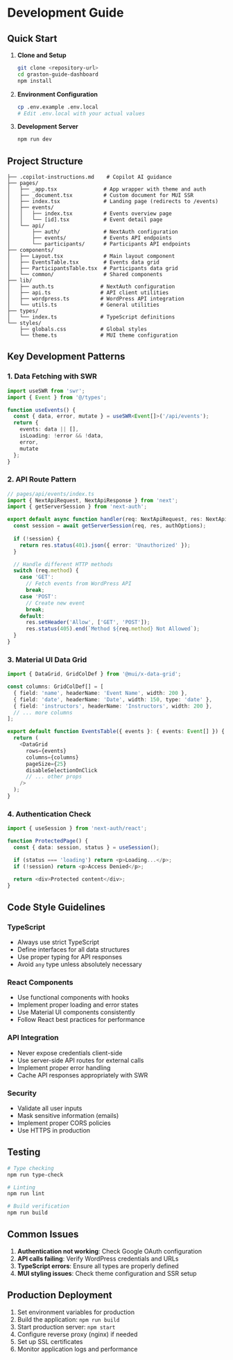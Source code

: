# Development Guide

## Quick Start

1. **Clone and Setup**
   ```bash
   git clone <repository-url>
   cd graston-guide-dashboard
   npm install
   ```

2. **Environment Configuration**
   ```bash
   cp .env.example .env.local
   # Edit .env.local with your actual values
   ```

3. **Development Server**
   ```bash
   npm run dev
   ```

## Project Structure

```
├── .copilot-instructions.md    # Copilot AI guidance
├── pages/
│   ├── _app.tsx               # App wrapper with theme and auth
│   ├── _document.tsx          # Custom document for MUI SSR
│   ├── index.tsx              # Landing page (redirects to /events)
│   ├── events/
│   │   ├── index.tsx          # Events overview page
│   │   └── [id].tsx           # Event detail page
│   └── api/
│       ├── auth/              # NextAuth configuration
│       ├── events/            # Events API endpoints
│       └── participants/      # Participants API endpoints
├── components/
│   ├── Layout.tsx             # Main layout component
│   ├── EventsTable.tsx        # Events data grid
│   ├── ParticipantsTable.tsx  # Participants data grid
│   └── common/                # Shared components
├── lib/
│   ├── auth.ts               # NextAuth configuration
│   ├── api.ts                # API client utilities
│   ├── wordpress.ts          # WordPress API integration
│   └── utils.ts              # General utilities
├── types/
│   └── index.ts              # TypeScript definitions
└── styles/
    ├── globals.css           # Global styles
    └── theme.ts              # MUI theme configuration
```

## Key Development Patterns

### 1. Data Fetching with SWR
```typescript
import useSWR from 'swr';
import { Event } from '@/types';

function useEvents() {
  const { data, error, mutate } = useSWR<Event[]>('/api/events');
  return {
    events: data || [],
    isLoading: !error && !data,
    error,
    mutate
  };
}
```

### 2. API Route Pattern
```typescript
// pages/api/events/index.ts
import { NextApiRequest, NextApiResponse } from 'next';
import { getServerSession } from 'next-auth';

export default async function handler(req: NextApiRequest, res: NextApiResponse) {
  const session = await getServerSession(req, res, authOptions);
  
  if (!session) {
    return res.status(401).json({ error: 'Unauthorized' });
  }

  // Handle different HTTP methods
  switch (req.method) {
    case 'GET':
      // Fetch events from WordPress API
      break;
    case 'POST':
      // Create new event
      break;
    default:
      res.setHeader('Allow', ['GET', 'POST']);
      res.status(405).end(`Method ${req.method} Not Allowed`);
  }
}
```

### 3. Material UI Data Grid
```typescript
import { DataGrid, GridColDef } from '@mui/x-data-grid';

const columns: GridColDef[] = [
  { field: 'name', headerName: 'Event Name', width: 200 },
  { field: 'date', headerName: 'Date', width: 150, type: 'date' },
  { field: 'instructors', headerName: 'Instructors', width: 200 },
  // ... more columns
];

export default function EventsTable({ events }: { events: Event[] }) {
  return (
    <DataGrid
      rows={events}
      columns={columns}
      pageSize={25}
      disableSelectionOnClick
      // ... other props
    />
  );
}
```

### 4. Authentication Check
```typescript
import { useSession } from 'next-auth/react';

function ProtectedPage() {
  const { data: session, status } = useSession();

  if (status === 'loading') return <p>Loading...</p>;
  if (!session) return <p>Access Denied</p>;

  return <div>Protected content</div>;
}
```

## Code Style Guidelines

### TypeScript
- Always use strict TypeScript
- Define interfaces for all data structures
- Use proper typing for API responses
- Avoid `any` type unless absolutely necessary

### React Components
- Use functional components with hooks
- Implement proper loading and error states
- Use Material UI components consistently
- Follow React best practices for performance

### API Integration
- Never expose credentials client-side
- Use server-side API routes for external calls
- Implement proper error handling
- Cache API responses appropriately with SWR

### Security
- Validate all user inputs
- Mask sensitive information (emails)
- Implement proper CORS policies
- Use HTTPS in production

## Testing

```bash
# Type checking
npm run type-check

# Linting
npm run lint

# Build verification
npm run build
```

## Common Issues

1. **Authentication not working**: Check Google OAuth configuration
2. **API calls failing**: Verify WordPress credentials and URLs
3. **TypeScript errors**: Ensure all types are properly defined
4. **MUI styling issues**: Check theme configuration and SSR setup

## Production Deployment

1. Set environment variables for production
2. Build the application: `npm run build`
3. Start production server: `npm start`
4. Configure reverse proxy (nginx) if needed
5. Set up SSL certificates
6. Monitor application logs and performance
